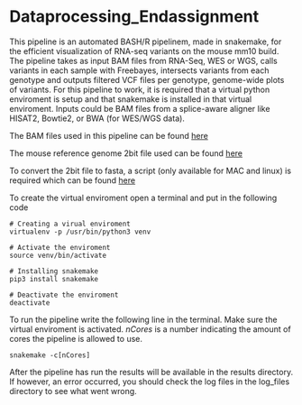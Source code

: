 # Dataprocessing_Endassignment

This pipeline is an automated BASH/R pipelinem, made in snakemake, for the efficient visualization of RNA-seq variants on the mouse mm10 build. The pipeline takes as input BAM files from RNA-Seq, WES or WGS, calls variants in each sample with Freebayes, intersects variants from each genotype and outputs filtered VCF files per genotype, genome-wide plots of variants. For this pipeline to work, it is required that a virtual python enviroment is setup and that snakemake is installed in that virtual enviroment. Inputs could be BAM files from a splice-aware aligner like HISAT2, Bowtie2, or BWA (for WES/WGS data).

The BAM files used in this pipeline can be found [here](https://usegalaxy.org/u/carlosfarkas/h/test-sall2-ko-rna-seq-gse123168-1)

The mouse reference genome 2bit file used can be found [here](http://hgdownload.cse.ucsc.edu/goldenpath/mm10/bigZips/mm10.2bit)

To convert the 2bit file to fasta, a script (only available for MAC and linux) is required which can be found [here](http://hgdownload.cse.ucsc.edu/admin/exe/)

To create the virtual enviroment open a terminal and put in the following code
```
# Creating a virual enviroment
virtualenv -p /usr/bin/python3 venv

# Activate the enviroment
source venv/bin/activate

# Installing snakemake
pip3 install snakemake

# Deactivate the enviroment
deactivate
```

To run the pipeline write the following line in the terminal. Make sure the virtual enviroment is activated. *nCores* is a number indicating the amount of cores the pipeline is allowed to use.

```
snakemake -c[nCores]
```
After the pipeline has run the results will be available in the results directory. If however, an error occurred, you should check the log files in the log_files directory to see what went wrong.